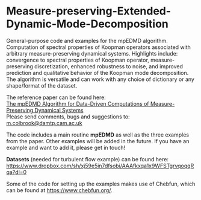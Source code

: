 # Measure-preserving-Extended-Dynamic-Mode-Decomposition
General-purpose code and examples for the mpEDMD algorithm. Computation of spectral properties of Koopman operators associated with arbitrary measure-preserving dynamical systems. Highlights include: convergence to spectral properties of Koopman operator, measure-preserving discretization, enhanced robustness to noise, and improved prediction and qualitative behavior of the Koopman mode decomposition. The algorithm is versatile and can work with any choice of dictionary or any shape/format of the dataset.

The reference paper can be found here:<br>
[The mpEDMD Algorithm for Data-Driven Computations of Measure-Preserving Dynamical Systems](https://epubs.siam.org/doi/abs/10.1137/22M1521407?journalCode=sjnaam)<br>
Please send comments, bugs and suggestions to: m.colbrook@damtp.cam.ac.uk

The code includes a main routine **mpEDMD** as well as the three examples from the paper. Other examples will be added in the future. If you have an example and want to add it, please get in touch! 

**Datasets** (needed for turbulent flow example) can be found here: https://www.dropbox.com/sh/xj59e5in7dfsobi/AAAfkxqa1x9WFSTgrvqoqqRqa?dl=0

Some of the code for setting up the examples makes use of Chebfun, which can be found at https://www.chebfun.org/.
